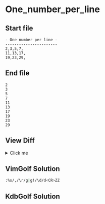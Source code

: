 # One_number_per_line
## Start file
```
- One number per line -
-----------------------
2,3,5,7,
11,13,17,
19,23,29,
```
## End file
```
2
3
5
7
11
13
17
19
23
29
```
## View Diff
<details><summary>Click me</summary>

```
1,5c1,10
< - One number per line -
< -----------------------
< 2,3,5,7,
< 11,13,17,
< 19,23,29,
---
> 2
> 3
> 5
> 7
> 11
> 13
> 17
> 19
> 23
> 29
```
</details>

## VimGolf Solution
```sh
:%s/,/\r/g|g!/\d/d<CR>ZZ
```
## KdbGolf Solution
```q

```
